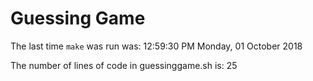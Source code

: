 # Guessing Game

The last time `make` was run was: 12:59:30 PM Monday, 01 October 2018

The number of lines of code in guessinggame.sh is: 25
